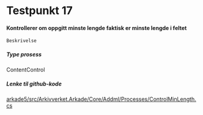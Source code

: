 # Testpunkt 17
#### Kontrollerer om oppgitt minste lengde faktisk er minste lengde i feltet

```
Beskrivelse
```

##### Type prosess
ContentControl

##### Lenke til github-kode
[arkade5/src/Arkivverket.Arkade/Core/Addml/Processes/ControlMinLength.cs](https://github.com/arkivverket/arkade5/blob/master/src/Arkivverket.Arkade/Core/Addml/Processes/ControlMinLength.cs)